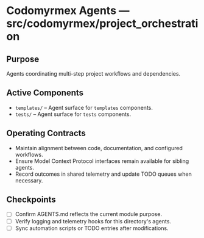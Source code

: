 # Codomyrmex Agents — src/codomyrmex/project_orchestration

## Purpose
Agents coordinating multi-step project workflows and dependencies.

## Active Components
- `templates/` – Agent surface for `templates` components.
- `tests/` – Agent surface for `tests` components.

## Operating Contracts
- Maintain alignment between code, documentation, and configured workflows.
- Ensure Model Context Protocol interfaces remain available for sibling agents.
- Record outcomes in shared telemetry and update TODO queues when necessary.

## Checkpoints
- [ ] Confirm AGENTS.md reflects the current module purpose.
- [ ] Verify logging and telemetry hooks for this directory's agents.
- [ ] Sync automation scripts or TODO entries after modifications.

